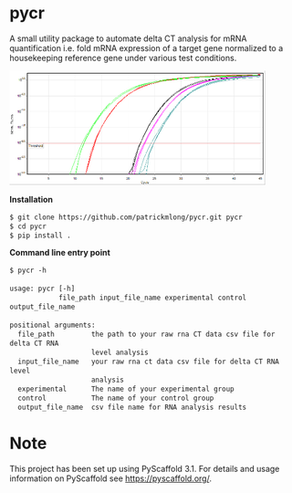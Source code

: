 pycr
====
A small utility package to automate delta CT analysis for mRNA quantification i.e. fold mRNA expression of a target gene normalized to a housekeeping reference gene under various test conditions.

<img src="https://github.com/patrickmlong/pycr/blob/master/images/Qpcr-cycling.png" height="200"  class="center" title="RNA amplification">

<b>Installation</b>

    $ git clone https://github.com/patrickmlong/pycr.git pycr
    $ cd pycr
    $ pip install .


<b>Command line entry point</b>

    $ pycr -h
    
    usage: pycr [-h]
                file_path input_file_name experimental control output_file_name

    positional arguments:
      file_path         the path to your raw rna CT data csv file for delta CT RNA
                        level analysis
      input_file_name   your raw rna ct data csv file for delta CT RNA level
                        analysis
      experimental      The name of your experimental group
      control           The name of your control group
      output_file_name  csv file name for RNA analysis results


Note
====

This project has been set up using PyScaffold 3.1. For details and usage
information on PyScaffold see https://pyscaffold.org/.
